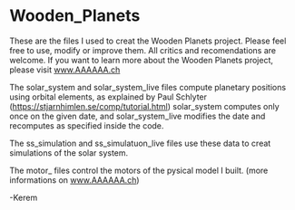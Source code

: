 # Wooden_Planets
These are the files I used to creat the Wooden Planets project. Please feel free to use, modify or improve them. All critics and recomendations are welcome.
If you want to learn more about the Wooden Planets project, please visit www.AAAAAA.ch

The solar_system and solar_system_live files compute planetary positions using orbital elements, as explained by Paul Schlyter (https://stjarnhimlen.se/comp/tutorial.html) solar_system computes only once on the given date, and solar_system_live modifies the date and recomputes as specified inside the code.

The ss_simulation and ss_simulatuon_live files use these data to creat simulations of the solar system.

The motor_ files control the motors of the pysical model I built. (more informations on www.AAAAAA.ch)

-Kerem
